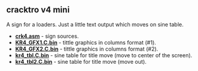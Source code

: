 ## cracktro v4 mini

A sign for a loaders. Just a little text output which moves on sine table.

* [**crk4.asm**](crk4.asm) - sign sources.
* [**KR4_GFX1.C.bin**](KR4_GFX1.C.bin) - tittle graphics in columns format (#1).
* [**KR4_GFX2.C.bin**](KR4_GFX2.C.bin) - tittle graphics in columns format (#2).
* [**kr4_tbl.C.bin**](kr4_tbl.C.bin) - sine table for title move (move to center of the screen).
* [**kr4_tbl2.C.bin**](kr4_tbl2.C.bin) - sine table for title move (move out).
